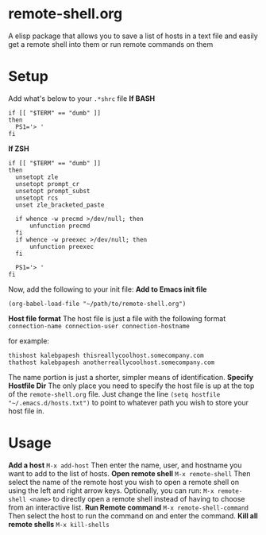 # remote-shell.org
A elisp package that allows you to save a list of hosts in a text file and easily get a remote shell into them or run remote commands on them

# Setup
Add what's below to your `.*shrc` file
**If BASH**
```
if [[ "$TERM" == "dumb" ]]
then
  PS1='> '
fi
```
**If ZSH**
```
if [[ "$TERM" == "dumb" ]]
then
  unsetopt zle
  unsetopt prompt_cr
  unsetopt prompt_subst
  unsetopt rcs
  unset zle_bracketed_paste

  if whence -w precmd >/dev/null; then
      unfunction precmd
  fi
  if whence -w preexec >/dev/null; then
      unfunction preexec
  fi

  PS1='> '
fi
```
Now, add the following to your init file:
**Add to Emacs init file**
```
(org-babel-load-file "~/path/to/remote-shell.org")
```
**Host file format**
The host file is just a file with the following format
`connection-name connection-user connection-hostname`

for example:
```
thishost kalebpapesh thisreallycoolhost.somecompany.com
thathost kalebpapesh anotherreallycoolhost.somecompany.com
```
The name portion is just a shorter, simpler means of identification.
**Specify Hostfile Dir**
The only place you need to specify the host file is up at the top of the `remote-shell.org` file.
Just change the line
`(setq hostfile "~/.emacs.d/hosts.txt")`
to point to whatever path you wish to store your host file in.

# Usage
**Add a host**
`M-x add-host`
Then enter the name, user, and hostname you want to add to the list of hosts.
**Open remote shell**
`M-x remote-shell`
Then select the name of the remote host you wish to open a remote shell on using the left and right arrow keys.
Optionally, you can run:
`M-x remote-shell <name>`
to directly open a remote shell instead of having to choose from an interactive list.
**Run Remote command**
`M-x remote-shell-command`
Then select the host to run the command on and enter the command.
**Kill all remote shells**
`M-x kill-shells`
